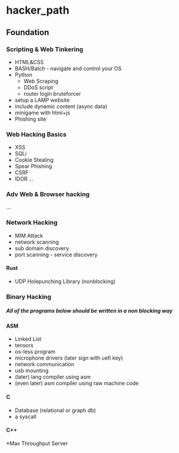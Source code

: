 # hacker_path

## Foundation
### Scripting & Web Tinkering
* HTML&CSS
* BASH/Batch - navigate and control your OS
* Python
  * Web Scraping
  * DDoS script
  * router login bruteforcer
* setup a LAMP website
* include dynamic content (async data)
* minigame with html+js
* Phishing site

### Web Hacking Basics
* XSS
* SQLi
* Cookie Stealing
* Spear Phishing
* CSRF
* IDOR
...

### Adv Web & Browser hacking
...

### Network Hacking
* MIM Attack
* network scanning
* sub domain discovery
* port scanning - service discovery

#### Rust
* UDP Holepunching Library (nonblocking)

### Binary Hacking
##### All of the programs below should be written in a non blocking way

#### ASM
* Linked List
* tensors
* os-less program
* microphone drivers (later sign with uefi key)
* network communication
* usb mounting
* (later) lang compiler using asm
* (even later) asm compiler using raw machine code

#### C
* Database (relational or graph db)
* a syscall

#### C++
*Max Throughput Server
